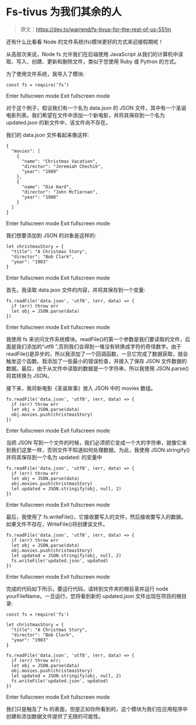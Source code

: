 # Fs-tivus 为我们其余的人

> 原文：<https://dev.to/warrend/fs-tivus-for-the-rest-of-us-551m>

还有什么比看看 Node 的文件系统(fs)模块更好的方式来迎接假期呢！

从高层次来说，Node fs 允许我们在后端使用 JavaScript 从我们的计算机中读取、写入、创建、更新和删除文件，类似于您使用 Ruby 或 Python 的方式。

为了使用文件系统，我导入了模块:

```
const fs = require(‘fs’) 
```

Enter fullscreen mode Exit fullscreen mode

对于这个例子，假设我们有一个名为 data.json 的 JSON 文件，其中有一个圣诞电影列表。我们希望在文件中添加一个新电影，并将其保存到一个名为 updated.json 的新文件中，该文件尚不存在。

我们的 data.json 文件看起来像这样:

```
{
  "movies": [
    {
      "name": "Christmas Vacation",
      "director": "Jeremiah Chechik",
      "year": "1989"
    },
    {
      "name": "Die Hard",
      "director": "John McTiernan",
      "year": "1988"
    }
  ]
} 
```

Enter fullscreen mode Exit fullscreen mode

我们想要添加到 JSON 的对象是这样的:

```
let christmasStory = {
  "title": "A Christmas Story", 
  "director": "Bob Clark",
  "year": "1983"
} 
```

Enter fullscreen mode Exit fullscreen mode

首先，我读取 data.json 文件的内容，并将其保存到一个变量:

```
fs.readFile('data.json', 'utf8', (err, data) => {
  if (err) throw err
  let obj = JSON.parse(data)
}) 
```

Enter fullscreen mode Exit fullscreen mode

我使用 fs 来访问文件系统模块。readFile()的第一个参数是我们要读取的文件，后面是我们添加的“utf8 ”,否则我们会得到一堆没有转换成字符的奇怪数字。由于 readFile()是异步的，所以我添加了一个回调函数，一旦它完成了数据获取，就会触发这个函数。我添加了一些最小的错误检查，并接入了保存 JSON 文件数据的数据。最后，由于从文件中读取的数据是一个字符串，所以我使用 JSON.parse()将其转换为 JSON。

接下来，我将新电影《圣诞故事》放入 JSON 中的 movies 数组。

```
fs.readFile('data.json', 'utf8', (err, data) => {
  if (err) throw err
  let obj = JSON.parse(data)
  obj.movies.push(christmasStory)
}) 
```

Enter fullscreen mode Exit fullscreen mode

当把 JSON 写到一个文件的时候，我们必须把它变成一个大的字符串，就像它来到我们这里一样，否则文件不知道如何处理数据。为此，我使用 JSON.stringify()并将其保存到一个名为 updated:
的变量中

```
fs.readFile('data.json', 'utf8', (err, data) => {
  if (err) throw err
  let obj = JSON.parse(data)
  obj.movies.push(christmasStory)
  let updated = JSON.stringify(obj, null, 2)
}) 
```

Enter fullscreen mode Exit fullscreen mode

最后，我使用了 fs.writeFile()，它接收要写入的文件，然后接收要写入的数据。如果文件不存在，WriteFile()将创建该文件。

```
fs.readFile('data.json', 'utf8', (err, data) => {
  if (err) throw err
  let obj = JSON.parse(data)
  obj.movies.push(christmasStory)
  let updated = JSON.stringify(obj, null, 2)
  fs.writeFile('updated.json', updated)
}) 
```

Enter fullscreen mode Exit fullscreen mode

完成的代码如下所示。要运行代码，请转到文件夹的根目录并运行 node yourFileName。一旦运行，您将看到新的 updated.json 文件出现在项目的根目录:

```
const fs = require('fs')

let christmasStory = {
  "title": "A Christmas Story", 
  "director": "Bob Clark",
  "year": "1983"
}

fs.readFile('data.json', 'utf8', (err, data) => {
  if (err) throw err;
  let obj = JSON.parse(data)
  obj.movies.push(christmasStory)
  let updated = JSON.stringify(obj, null, 2)
  fs.writeFile('updated.json', updated)
}) 
```

Enter fullscreen mode Exit fullscreen mode

我们只是触及了 fs 的表面，但是正如你所看到的，这个模块为我们在应用程序中创建和添加数据文件提供了无限的可能性。